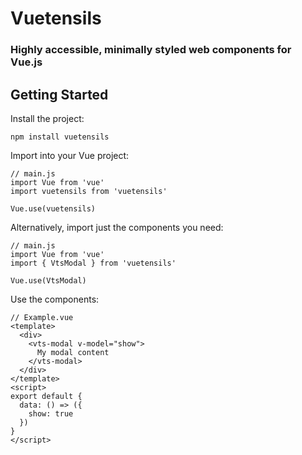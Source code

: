 # Vuetensils

### Highly accessible, minimally styled web components for Vue.js

## Getting Started

Install the project:

`npm install vuetensils`

Import into your Vue project:

```
// main.js
import Vue from 'vue'
import vuetensils from 'vuetensils'

Vue.use(vuetensils)
```

Alternatively, import just the components you need:

```
// main.js
import Vue from 'vue'
import { VtsModal } from 'vuetensils'

Vue.use(VtsModal)
```

Use the components:

```
// Example.vue
<template>
  <div>
    <vts-modal v-model="show">
      My modal content
    </vts-modal>
  </div>
</template>
<script>
export default {
  data: () => ({
    show: true
  })
}
</script>
```
